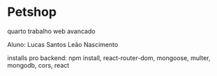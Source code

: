 # Petshop
 quarto trabalho web avancado

Aluno: Lucas Santos Leão Nascimento

installs pro backend: npm install, react-router-dom, mongoose, multer, mongodb, cors, react